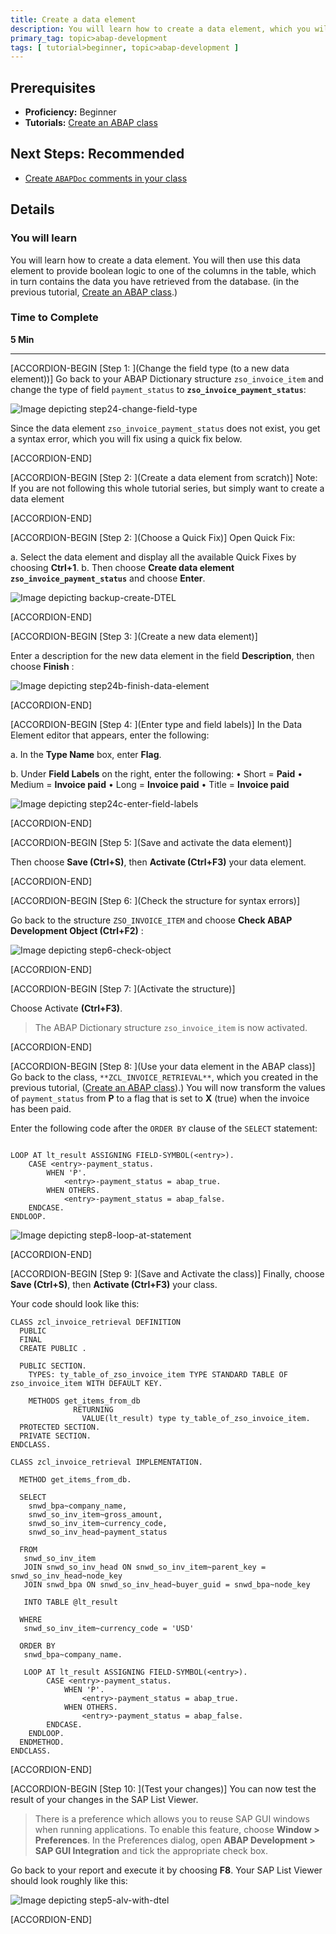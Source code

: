 ```yaml
---
title: Create a data element
description: You will learn how to create a data element, which you will use in a later tutorial.
primary_tag: topic>abap-development
tags: [ tutorial>beginner, topic>abap-development ]
---
```


## Prerequisites  
 - **Proficiency:** Beginner
 - **Tutorials:**
[Create an ABAP class](https://developers.sap.com/tutorials/abap-dev-create-new-class.html)

## Next Steps: Recommended
 - [Create `ABAPDoc` comments in your class](https://developers.sap.com/tutorials/abap-dev-create-abapdoc.html)

## Details
### You will learn  
You will learn how to create a data element. You will then use this data element to provide boolean logic to one of the columns in the table, which in turn contains the data you have retrieved from the database. (in the previous tutorial, [Create an ABAP class](https://developers.sap.com/tutorials/abap-dev-create-new-class.html).)


### Time to Complete
**5 Min**

---

[ACCORDION-BEGIN [Step 1: ](Change the field type (to a new data element))]
Go back to your ABAP Dictionary structure `zso_invoice_item` and change the type of field `payment_status` to **`zso_invoice_payment_status`**:

![Image depicting step24-change-field-type](step24-change-field-type.png)

Since the data element `zso_invoice_payment_status` does not exist, you get a syntax error, which you will fix using a quick fix below.

[ACCORDION-END]

[ACCORDION-BEGIN [Step 2: ](Create a data element from scratch)]
Note: If you are not following this whole tutorial series, but simply want to create a data element

[ACCORDION-END]

[ACCORDION-BEGIN [Step 2: ](Choose a Quick Fix)]
Open Quick Fix:

a. Select the data element and display all the available Quick Fixes by choosing **Ctrl+1**.
b. Then choose **Create data element `zso_invoice_payment_status`** and choose **Enter**.

![Image depicting backup-create-DTEL](backup-create-DTEL.png)


[ACCORDION-END]

[ACCORDION-BEGIN [Step 3: ](Create a new data element)]

Enter a description for the new data element in the field **Description**, then choose **Finish** :

![Image depicting step24b-finish-data-element](step24b-finish-data-element.png)


[ACCORDION-END]

[ACCORDION-BEGIN [Step 4: ](Enter type and field labels)]
In the Data Element editor that appears, enter the following:

a. In the **Type Name** box, enter **Flag**.

b. Under **Field Labels** on the right, enter the following:
•	Short = **Paid**
•	Medium = **Invoice paid**
•	Long = **Invoice paid**
•	Title = **Invoice paid**

![Image depicting step24c-enter-field-labels](step24c-enter-field-labels.png)


[ACCORDION-END]

[ACCORDION-BEGIN [Step 5: ](Save and activate the data element)]

Then choose **Save (Ctrl+S)**, then **Activate (Ctrl+F3)** your data element.


[ACCORDION-END]

[ACCORDION-BEGIN [Step 6: ](Check the structure for syntax errors)]

Go back to the structure `ZSO_INVOICE_ITEM` and choose **Check ABAP Development Object (Ctrl+F2)** :

![Image depicting step6-check-object](step6-check-object.png)


[ACCORDION-END]

[ACCORDION-BEGIN [Step 7: ](Activate the structure)]

Choose Activate **(Ctrl+F3)**.

> The ABAP Dictionary structure `zso_invoice_item` is now activated.


[ACCORDION-END]

[ACCORDION-BEGIN [Step 8: ](Use your data element in the ABAP class)]
Go back to the class, `**ZCL_INVOICE_RETRIEVAL**`, which you created in the previous tutorial, ([Create an ABAP class](https://developers.sap.com/tutorials/abap-dev-create-new-class.html)).)
You will now transform the values of `payment_status` from **P** to a flag that is set to **X** (true) when the invoice has been paid.

Enter the following code after the `ORDER BY` clause of the `SELECT` statement:

```ABAP

LOOP AT lt_result ASSIGNING FIELD-SYMBOL(<entry>).
    CASE <entry>-payment_status.
        WHEN 'P'.
            <entry>-payment_status = abap_true.
        WHEN OTHERS.
            <entry>-payment_status = abap_false.
    ENDCASE.
ENDLOOP.

```

![Image depicting step8-loop-at-statement](step8-loop-at-statement.png)


[ACCORDION-END]

[ACCORDION-BEGIN [Step 9: ](Save and Activate the class)]
Finally, choose **Save (Ctrl+S)**, then **Activate (Ctrl+F3)** your class.

Your code should look like this:

```ABAP
CLASS zcl_invoice_retrieval DEFINITION
  PUBLIC
  FINAL
  CREATE PUBLIC .

  PUBLIC SECTION.
    TYPES: ty_table_of_zso_invoice_item TYPE STANDARD TABLE OF zso_invoice_item WITH DEFAULT KEY.

    METHODS get_items_from_db
              RETURNING
                VALUE(lt_result) type ty_table_of_zso_invoice_item.
  PROTECTED SECTION.
  PRIVATE SECTION.
ENDCLASS.

CLASS zcl_invoice_retrieval IMPLEMENTATION.

  METHOD get_items_from_db.

  SELECT
    snwd_bpa~company_name,
    snwd_so_inv_item~gross_amount,
    snwd_so_inv_item~currency_code,
    snwd_so_inv_head~payment_status

  FROM
   snwd_so_inv_item
   JOIN snwd_so_inv_head ON snwd_so_inv_item~parent_key = snwd_so_inv_head~node_key
   JOIN snwd_bpa ON snwd_so_inv_head~buyer_guid = snwd_bpa~node_key

   INTO TABLE @lt_result

  WHERE
   snwd_so_inv_item~currency_code = 'USD'

  ORDER BY
   snwd_bpa~company_name.

   LOOP AT lt_result ASSIGNING FIELD-SYMBOL(<entry>).
        CASE <entry>-payment_status.
            WHEN 'P'.
                <entry>-payment_status = abap_true.
            WHEN OTHERS.
                <entry>-payment_status = abap_false.
        ENDCASE.
    ENDLOOP.
  ENDMETHOD.
ENDCLASS.
```

[ACCORDION-END]

[ACCORDION-BEGIN [Step 10: ](Test your changes)]
You can now test the result of your changes in the SAP List Viewer.

> There is a preference which allows you to reuse SAP GUI windows when running applications. To enable this feature, choose **Window > Preferences**. In the Preferences dialog, open **ABAP Development > SAP GUI Integration** and tick the appropriate check box.

Go back to your report and execute it by choosing **F8**. Your SAP List Viewer should look roughly like this:

![Image depicting step5-alv-with-dtel](step5-alv-with-dtel.png)


[ACCORDION-END]
